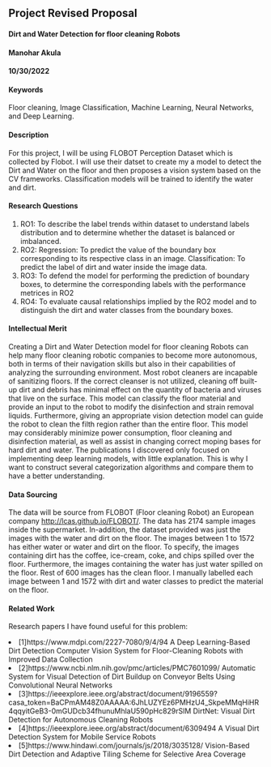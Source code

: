 ## Project Revised Proposal
#### Dirt and Water Detection for floor cleaning Robots  
#### Manohar Akula
#### 10/30/2022

#### Keywords
Floor cleaning, Image Classification, Machine Learning, Neural Networks, and Deep Learning.

#### Description
For this project, I will be using FLOBOT Perception Dataset which is collected by Flobot. I will use their datset to create my a model to detect the Dirt and Water on the floor and then proposes a vision system based on the CV frameworks. Classification models will be trained to identify the water and dirt.

#### Research Questions
<ol>
    <li>
        RO1: To describe the label trends within dataset to understand labels distribution and to determine whether the dataset is balanced or imbalanced.
    </li>
    <li>
        RO2: Regression: To predict the value of the boundary box corresponding to its respective class in an image.
        Classification: To predict the label of dirt and water inside the image data.
    </li>
    <li>
        RO3: To defend the model for performing the prediction of boundary boxes, to determine the corresponding labels with the performance metrices in RO2
    </li>
    <li>
        RO4: To evaluate causal relationships implied by the RO2 model and to distinguish the dirt and water classes from the boundary boxes.
    </li>
</ol> 



#### Intellectual Merit
Creating a Dirt and Water Detection model for floor cleaning Robots can help many floor cleaning robotic companies to become more autonomous, both in terms of their navigation skills but also in their capabilities of analyzing the surrounding environment. Most robot cleaners are incapable of sanitizing floors. If the correct cleanser is not utilized, cleaning off built-up dirt and debris has minimal effect on the quantity of bacteria and viruses that live on the surface. This model can classify the floor material and provide an input to the robot to modify the disinfection and strain removal liquids. Furthermore, giving an appropriate vision detection model can guide the robot to clean the filth region rather than the entire floor. This model may considerably minimize power consumption, floor cleaning and disinfection material, as well as assist in changing correct moping bases for hard dirt and water. The publications I discovered only focused on implementing deep learning models, with little explanation. This is why I want to construct several categorization algorithms and compare them to have a better understanding.

#### Data Sourcing
The data will be source from FLOBOT (Floor cleaning Robot) an European company http://lcas.github.io/FLOBOT/. The data has 2174 sample images inside the supermarket. In-addition, the dataset provided was just the images with the water and dirt on the floor. The images between 1 to 1572 has either water or water and dirt on the floor. To specify, the images containing dirt has the coffee, ice-cream, coke, and chips spilled over the floor. Furthermore, the images containing the water has just water spilled on the floor. Rest of 600 images has the clean floor. I manually labelled each image between 1 and 1572 with dirt and water classes to predict the material on the floor.

#### Related Work
Research papers I have found useful for this problem:  
<li>
[1]https://www.mdpi.com/2227-7080/9/4/94
    A Deep Learning-Based Dirt Detection Computer Vision System for Floor-Cleaning Robots with Improved Data Collection
</li>
<li>
[2]https://www.ncbi.nlm.nih.gov/pmc/articles/PMC7601099/
    Automatic System for Visual Detection of Dirt Buildup on Conveyor Belts Using Convolutional Neural Networks
</li>
<li>
[3]https://ieeexplore.ieee.org/abstract/document/9196559?casa_token=BaCPmAM48Z0AAAAA:6JhLUZYEz6PMHzU4_SkpeMMqHiHR4qqyitGeB3-0mGUDcb34fhunuMhlaU590pHc829rSlM
    DirtNet: Visual Dirt Detection for Autonomous Cleaning Robots
</li>
<li>
[4]https://ieeexplore.ieee.org/abstract/document/6309494
    A Visual Dirt Detection System for Mobile Service Robots
</li>
<li>
[5]https://www.hindawi.com/journals/js/2018/3035128/
    Vision-Based Dirt Detection and Adaptive Tiling Scheme for Selective Area Coverage
</li>
   
